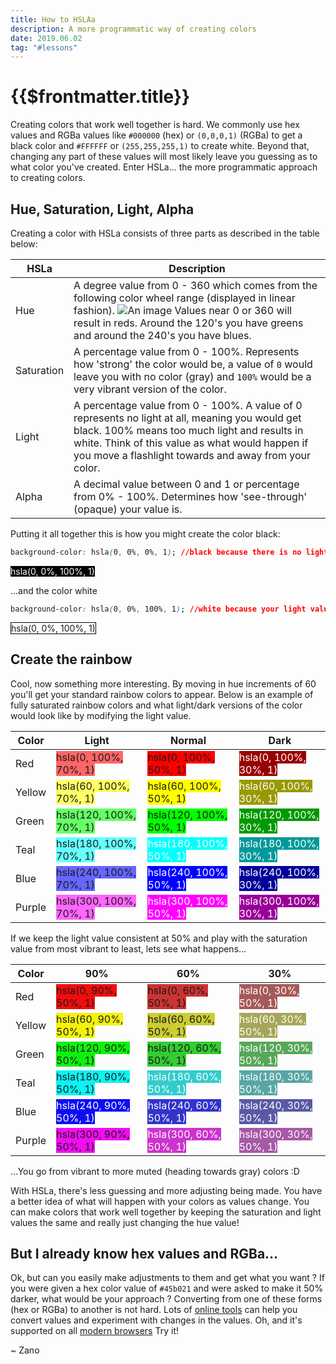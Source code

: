 ```yaml
---
title: How to HSLAa
description: A more programmatic way of creating colors
date: 2019.06.02
tag: "#lessons"
---
```


# {{$frontmatter.title}}

<Badge :text="$frontmatter.date" />
<Badge :text="$frontmatter.tag" />

Creating colors that work well together is hard. We commonly use hex values and RGBa values like `#000000` (hex) or `(0,0,0,1)` (RGBa) to get a black color and `#FFFFFF` or `(255,255,255,1)` to create white. Beyond that, changing any part of these values will most likely leave you guessing as to what color you've created. Enter HSLa... the more programmatic approach to creating colors.

## Hue, Saturation, Light, Alpha

Creating a color with HSLa consists of three parts as described in the table below:

| HSLa       | Description                                                                                                                                                                                                                                                                            |
| ---------- | -------------------------------------------------------------------------------------------------------------------------------------------------------------------------------------------------------------------------------------------------------------------------------------- |
| Hue        | A degree value from 0 - 360 which comes from the following color wheel range (displayed in linear fashion). ![An image](../.vuepress/public/images/posts/hsla-hue.png) Values near 0 or 360 will result in reds. Around the 120's you have greens and around the 240's you have blues. |
| Saturation | A percentage value from 0 - 100%. Represents how 'strong' the color would be, a value of `0` would leave you with no color (gray) and `100%` would be a very vibrant version of the color.                                                                                             |
| Light      | A percentage value from 0 - 100%. A value of 0 represents no light at all, meaning you would get black. 100% means too much light and results in white. Think of this value as what would happen if you move a flashlight towards and away from your color.                            |
| Alpha      | A decimal value between 0 and 1 or percentage from 0% - 100%. Determines how 'see-through' (opaque) your value is.                                                                                                                                                                     |

<style>
.wt{color:white;}

.black{background-color:hsla(0, 0%, 0%, 1);}
.white{background-color:hsla(0, 0%, 100%, 1);}

.red-1{background-color:hsla(0, 100%, 70%, 1);}
.red-2{background-color:hsla(0, 100%, 50%, 1);}
.red-3{background-color:hsla(0, 100%, 30%, 1);}

.yellow-1{background-color:hsla(60, 100%, 70%, 1);}
.yellow-2{background-color:hsla(60, 100%, 50%, 1);}
.yellow-3{background-color:hsla(60, 100%, 30%, 1);}

.green-1{background-color:hsla(120, 100%, 70%, 1);}
.green-2{background-color:hsla(120, 100%, 50%, 1);}
.green-3{background-color:hsla(120, 100%, 30%, 1);}

.teal-1{background-color:hsla(180, 100%, 70%, 1);}
.teal-2{background-color:hsla(180, 100%, 50%, 1);}
.teal-3{background-color:hsla(180, 100%, 30%, 1);}

.blue-1{background-color:hsla(240, 100%, 70%, 1);}
.blue-2{background-color:hsla(240, 100%, 50%, 1);}
.blue-3{background-color:hsla(240, 100%, 30%, 1);}

.purple-1{background-color:hsla(300, 100%, 70%, 1);}
.purple-2{background-color:hsla(300, 100%, 50%, 1);}
.purple-3{background-color:hsla(300, 100%, 30%, 1);}

/* ======= */

.red-1.bm{background-color:hsla(0, 90%, 50%, 1);}
.red-2.bm{background-color:hsla(0, 60%, 50%, 1);}
.red-3.bm{background-color:hsla(0, 30%, 50%, 1);}

.yellow-1.bm{background-color:hsla(60, 90%, 50%, 1);}
.yellow-2.bm{background-color:hsla(60, 60%, 50%, 1);}
.yellow-3.bm{background-color:hsla(60, 30%, 50%, 1);}

.green-1.bm{background-color:hsla(120, 90%, 50%, 1);}
.green-2.bm{background-color:hsla(120, 60%, 50%, 1);}
.green-3.bm{background-color:hsla(120, 30%, 50%, 1);}

.teal-1.bm{background-color:hsla(180, 90%, 50%, 1);}
.teal-2.bm{background-color:hsla(180, 60%, 50%, 1);}
.teal-3.bm{background-color:hsla(180, 30%, 50%, 1);}

.blue-1.bm{background-color:hsla(240, 90%, 50%, 1);}
.blue-2.bm{background-color:hsla(240, 60%, 50%, 1);}
.blue-3.bm{background-color:hsla(240, 30%, 50%, 1);}

.purple-1.bm{background-color:hsla(300, 90%, 50%, 1);}
.purple-2.bm{background-color:hsla(300, 60%, 50%, 1);}
.purple-3.bm{background-color:hsla(300, 30%, 50%, 1);}
</style>

Putting it all together this is how you might create the color black:

```css
background-color: hsla(0, 0%, 0%, 1); //black because there is no light value.
```

<span class="black wt">hsla(0, 0%, 100%, 1)</span>

...and the color white

```css
background-color: hsla(0, 0%, 100%, 1); //white because your light value is 100%
```

<span class="white " style="border:1px solid hsla(0,0%,0%,1);" >hsla(0, 0%, 100%, 1)</span>

## Create the rainbow

Cool, now something more interesting. By moving in hue increments of 60 you'll get your standard rainbow colors to appear. Below is an example of fully saturated rainbow colors and what light/dark versions of the color would look like by modifying the light value.

| Color  | Light                                                  | Normal                                                   | Dark                                                     |
| ------ | ------------------------------------------------------ | -------------------------------------------------------- | -------------------------------------------------------- |
| Red    | <span class="red-1  ">hsla(0, 100%, 70%, 1)</span>     | <span class="red-2 ">hsla(0, 100%, 50%, 1)</span>        | <span class="red-3 wt">hsla(0, 100%, 30%, 1)</span>      |
| Yellow | <span class="yellow-1  ">hsla(60, 100%, 70%, 1)</span> | <span class="yellow-2 ">hsla(60, 100%, 50%, 1)</span>    | <span class="yellow-3 wt">hsla(60, 100%, 30%, 1)</span>  |
| Green  | <span class="green-1  ">hsla(120, 100%, 70%, 1)</span> | <span class="green-2 ">hsla(120, 100%, 50%, 1)</span>    | <span class="green-3 wt">hsla(120, 100%, 30%, 1)</span>  |
| Teal   | <span class="teal-1  ">hsla(180, 100%, 70%, 1)</span>  | <span class="teal-2 wt">hsla(180, 100%, 50%, 1)</span>   | <span class="teal-3 wt">hsla(180, 100%, 30%, 1)</span>   |
| Blue   | <span class="blue-1 ">hsla(240, 100%, 70%, 1)</span>   | <span class="blue-2 wt">hsla(240, 100%, 50%, 1)</span>   | <span class="blue-3 wt">hsla(240, 100%, 30%, 1)</span>   |
| Purple | <span class="purple-1 ">hsla(300, 100%, 70%, 1)</span> | <span class="purple-2 wt">hsla(300, 100%, 50%, 1)</span> | <span class="purple-3 wt">hsla(300, 100%, 30%, 1)</span> |

If we keep the light value consistent at 50% and play with the saturation value from most vibrant to least, lets see what happens...

| Color  | 90%                                                      | 60%                                                        | 30%                                                        |
| ------ | -------------------------------------------------------- | ---------------------------------------------------------- | ---------------------------------------------------------- |
| Red    | <span class="red-1  bm">hsla(0, 90%, 50%, 1)</span>      | <span class="red-2 bm">hsla(0, 60%, 50%, 1)</span>         | <span class="red-3 wt bm">hsla(0, 30%, 50%, 1)</span>      |
| Yellow | <span class="yellow-1  bm">hsla(60, 90%, 50%, 1)</span>  | <span class="yellow-2 bm">hsla(60, 60%, 50%, 1)</span>     | <span class="yellow-3 wt bm">hsla(60, 30%, 50%, 1)</span>  |
| Green  | <span class="green-1  bm">hsla(120, 90%, 50%, 1)</span>  | <span class="green-2 bm">hsla(120, 60%, 50%, 1)</span>     | <span class="green-3 wt bm">hsla(120, 30%, 50%, 1)</span>  |
| Teal   | <span class="teal-1  bm">hsla(180, 90%, 50%, 1)</span>   | <span class="teal-2 wt bm">hsla(180, 60%, 50%, 1)</span>   | <span class="teal-3 wt bm">hsla(180, 30%, 50%, 1)</span>   |
| Blue   | <span class="blue-1 wt bm">hsla(240, 90%, 50%, 1)</span> | <span class="blue-2 wt bm">hsla(240, 60%, 50%, 1)</span>   | <span class="blue-3 wt bm">hsla(240, 30%, 50%, 1)</span>   |
| Purple | <span class="purple-1 bm">hsla(300, 90%, 50%, 1)</span>  | <span class="purple-2 wt bm">hsla(300, 60%, 50%, 1)</span> | <span class="purple-3 wt bm">hsla(300, 30%, 50%, 1)</span> |

...You go from vibrant to more muted (heading towards gray) colors :D

With HSLa, there's less guessing and more adjusting being made. You have a better idea of what will happen with your colors as values change. You can make colors that work well together by keeping the saturation and light values the same and really just changing the hue value!

## But I already know hex values and RGBa...

Ok, but can you easily make adjustments to them and get what you want ? If you were given a hex color value of `#45b021` and were asked to make it 50% darker, what would be your approach ? Converting from one of these forms (hex or RGBa) to another is not hard. Lots of [online tools](http://hslpicker.com/#011a4b) can help you convert values and experiment with changes in the values. Oh, and it's supported on all [modern browsers](https://caniuse.com/#feat=css3-colors) Try it!

~ Zano
